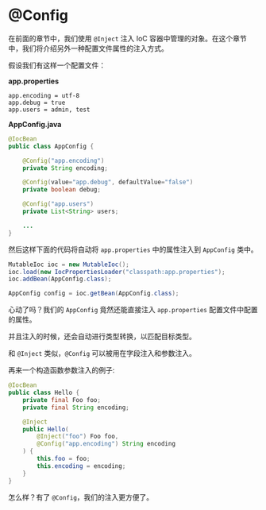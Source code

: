 @Config
=======================

在前面的章节中，我们使用 `@Inject` 注入 IoC 容器中管理的对象。在这个章节中，我们将介绍另外一种配置文件属性的注入方式。

假设我们有这样一个配置文件：

**app.properties**

```
app.encoding = utf-8
app.debug = true
app.users = admin, test
```

**AppConfig.java**

```java
@IocBean
public class AppConfig {

    @Config("app.encoding")
    private String encoding;

    @Config(value="app.debug", defaultValue="false")
    private boolean debug;

    @Config("app.users")
    private List<String> users;

    ...
}
```

然后这样下面的代码将自动将 `app.properties` 中的属性注入到 `AppConfig` 类中。

```java
MutableIoc ioc = new MutableIoc();
ioc.load(new IocPropertiesLoader("classpath:app.properties");
ioc.addBean(AppConfig.class);

AppConfig config = ioc.getBean(AppConfig.class);
```

心动了吗？我们的 `AppConfig` 竟然还能直接注入 `app.properties` 配置文件中配置的属性。

并且注入的时候，还会自动进行类型转换，以匹配目标类型。

和 `@Inject` 类似，`@Config` 可以被用在字段注入和参数注入。

再来一个构造函数参数注入的例子:

```java
@IocBean
public class Hello {
    private final Foo foo;
    private final String encoding;

    @Inject
    public Hello(
        @Inject("foo") Foo foo,
        @Config("app.encoding") String encoding
    ) {
        this.foo = foo;
        this.encoding = encoding;
    }
}
```

怎么样？有了 `@Config`，我们的注入更方便了。

